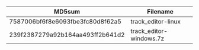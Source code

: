 MD5sum | Filename
-- | --
7587006bf6f8e6093fbe3fc80d8f62a5  | track_editor-linux
239f2387279a92b164aa493ff2b641d2 |  track_editor-windows.7z
